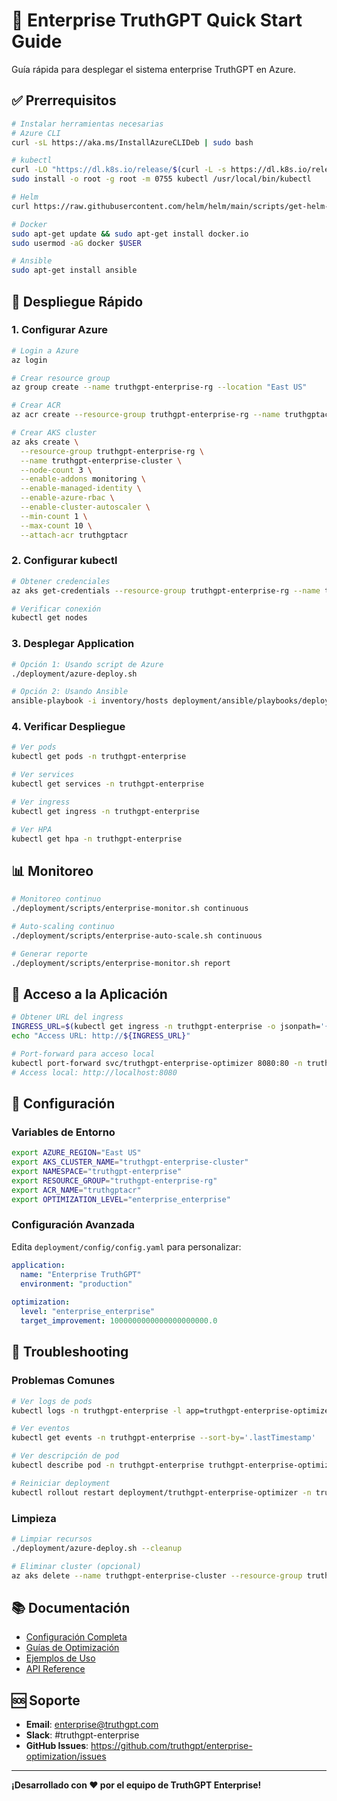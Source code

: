 # 🚀 Enterprise TruthGPT Quick Start Guide

Guía rápida para desplegar el sistema enterprise TruthGPT en Azure.

## ✅ Prerrequisitos

```bash
# Instalar herramientas necesarias
# Azure CLI
curl -sL https://aka.ms/InstallAzureCLIDeb | sudo bash

# kubectl
curl -LO "https://dl.k8s.io/release/$(curl -L -s https://dl.k8s.io/release/stable.txt)/bin/linux/amd64/kubectl"
sudo install -o root -g root -m 0755 kubectl /usr/local/bin/kubectl

# Helm
curl https://raw.githubusercontent.com/helm/helm/main/scripts/get-helm-3 | bash

# Docker
sudo apt-get update && sudo apt-get install docker.io
sudo usermod -aG docker $USER

# Ansible
sudo apt-get install ansible
```

## 🎯 Despliegue Rápido

### 1. Configurar Azure

```bash
# Login a Azure
az login

# Crear resource group
az group create --name truthgpt-enterprise-rg --location "East US"

# Crear ACR
az acr create --resource-group truthgpt-enterprise-rg --name truthgptacr --sku Standard

# Crear AKS cluster
az aks create \
  --resource-group truthgpt-enterprise-rg \
  --name truthgpt-enterprise-cluster \
  --node-count 3 \
  --enable-addons monitoring \
  --enable-managed-identity \
  --enable-azure-rbac \
  --enable-cluster-autoscaler \
  --min-count 1 \
  --max-count 10 \
  --attach-acr truthgptacr
```

### 2. Configurar kubectl

```bash
# Obtener credenciales
az aks get-credentials --resource-group truthgpt-enterprise-rg --name truthgpt-enterprise-cluster

# Verificar conexión
kubectl get nodes
```

### 3. Desplegar Application

```bash
# Opción 1: Usando script de Azure
./deployment/azure-deploy.sh

# Opción 2: Usando Ansible
ansible-playbook -i inventory/hosts deployment/ansible/playbooks/deploy-truthgpt.yml
```

### 4. Verificar Despliegue

```bash
# Ver pods
kubectl get pods -n truthgpt-enterprise

# Ver services
kubectl get services -n truthgpt-enterprise

# Ver ingress
kubectl get ingress -n truthgpt-enterprise

# Ver HPA
kubectl get hpa -n truthgpt-enterprise
```

## 📊 Monitoreo

```bash
# Monitoreo continuo
./deployment/scripts/enterprise-monitor.sh continuous

# Auto-scaling continuo
./deployment/scripts/enterprise-auto-scale.sh continuous

# Generar reporte
./deployment/scripts/enterprise-monitor.sh report
```

## 🎨 Acceso a la Aplicación

```bash
# Obtener URL del ingress
INGRESS_URL=$(kubectl get ingress -n truthgpt-enterprise -o jsonpath='{.items[0].status.loadBalancer.ingress[0].hostname}')
echo "Access URL: http://${INGRESS_URL}"

# Port-forward para acceso local
kubectl port-forward svc/truthgpt-enterprise-optimizer 8080:80 -n truthgpt-enterprise
# Access local: http://localhost:8080
```

## 🔧 Configuración

### Variables de Entorno

```bash
export AZURE_REGION="East US"
export AKS_CLUSTER_NAME="truthgpt-enterprise-cluster"
export NAMESPACE="truthgpt-enterprise"
export RESOURCE_GROUP="truthgpt-enterprise-rg"
export ACR_NAME="truthgptacr"
export OPTIMIZATION_LEVEL="enterprise_enterprise"
```

### Configuración Avanzada

Edita `deployment/config/config.yaml` para personalizar:

```yaml
application:
  name: "Enterprise TruthGPT"
  environment: "production"
  
optimization:
  level: "enterprise_enterprise"
  target_improvement: 1000000000000000000000.0
```

## 🚨 Troubleshooting

### Problemas Comunes

```bash
# Ver logs de pods
kubectl logs -n truthgpt-enterprise -l app=truthgpt-enterprise-optimizer --tail=100

# Ver eventos
kubectl get events -n truthgpt-enterprise --sort-by='.lastTimestamp'

# Ver descripción de pod
kubectl describe pod -n truthgpt-enterprise truthgpt-enterprise-optimizer-xxx

# Reiniciar deployment
kubectl rollout restart deployment/truthgpt-enterprise-optimizer -n truthgpt-enterprise
```

### Limpieza

```bash
# Limpiar recursos
./deployment/azure-deploy.sh --cleanup

# Eliminar cluster (opcional)
az aks delete --name truthgpt-enterprise-cluster --resource-group truthgpt-enterprise-rg
```

## 📚 Documentación

- [Configuración Completa](ENTERPRISE_README.md)
- [Guías de Optimización](documentation/guides/)
- [Ejemplos de Uso](documentation/examples/)
- [API Reference](documentation/api/)

## 🆘 Soporte

- **Email**: enterprise@truthgpt.com
- **Slack**: #truthgpt-enterprise
- **GitHub Issues**: https://github.com/truthgpt/enterprise-optimization/issues

---

**¡Desarrollado con ❤️ por el equipo de TruthGPT Enterprise!**







